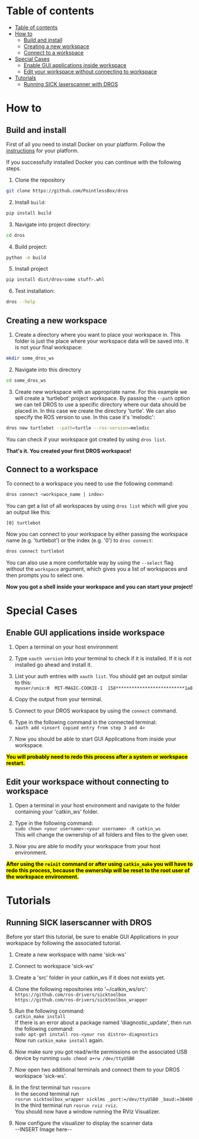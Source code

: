 # Table of contents
<!-- TOC -->
- [Table of contents](#table-of-contents)
- [How to](#how-to)
    - [Build and install](#build-and-install)
    - [Creating a new workspace](#creating-a-new-workspace)
    - [Connect to a workspace](#connect-to-a-workspace)
- [Special Cases](#special-cases)
    - [Enable GUI applications inside workspace](#enable-gui-applications-inside-workspace)
    - [Edit your workspace without connecting to workspace](#edit-your-workspace-without-connecting-to-workspace)
- [Tutorials](#tutorials)
    - [Running SICK laserscanner with DROS](#running-sick-laserscanner-with-dros)
<!-- /TOC -->


# How to

## Build and install

First of all you need to install Docker on your platform. Follow the [instructions](https://docs.docker.com/engine/install/) for your platform.

If you successfully installed Docker you can continue with the following steps.


1. Clone the repository
```bash
git clone https://github.com/PointlessBox/dros
```

2. Install `build`:
```bash
pip install build
```

3. Navigate into project directory:
```bash
cd dros
```

4. Build project:
```bash
python -m build
```

5. Install project
```bash
pip install dist/dros<some stuff>.whl
```

6. Test installation:
```bash
dros --help
```

## Creating a new workspace

1. Create a directory where you want to place your workspace in. This folder is just the place where your workspace data will be saved into. It is not your final workspace:
```bash
mkdir some_dros_ws
```

2. Navigate into this directory
```bash
cd some_dros_ws
```

3. Create new workspace with an appropriate name. For this example we will create a 'turtlebot' project workspace. By passing the `--path` option we can tell DROS to use a specific directory where our data should be placed in. In this case we create the directory 'turtle'. We can also specify the ROS version to use. In this case it's 'melodic':
```bash
dros new turtlebot --path=turtle --ros-version=melodic
```

You can check if your workspace got created by using `dros list`.

**That's it. You created your first DROS workspace!**


## Connect to a workspace

To connect to a workspace you need to use the following command:
```bash
dros connect <workspace_name | index>
```

You can get a list of all workspaces by using `dros list` which will give you an output like this:
```
[0] turtlebot
```

Now you can connect to your workspace by either passing the workspace name (e.g. 'turtlebot') or the index (e.g. '0') to `dros connect`:
```bash
dros connect turtlebot
```

You can also use a more comfortable way by using the `--select` flag without the `workspace` argument, which gives you a list of workspaces and then prompts you to select one.

**Now you got a shell inside your workspace and you can start your project!**


# Special Cases


## Enable GUI applications inside workspace

1. Open a terminal on your host environment

2. Type `xauth version` into your terminal to check if it is installed. If it is not installed go ahead and install it.

3. List your auth entries with `xauth list`. You should get an output similar to this:  
`myuser/unix:0  MIT-MAGIC-COOKIE-1  158**************************1a8`

4. Copy the output from your terminal.

5. Connect to your DROS workspace by using the `connect` command.

6. Type in the following command in the connected terminal:  
`xauth add <insert copied entry from step 3 and 4>`

7. Now you should be able to start GUI Applications from inside your workspace.

<mark>**You will probably need to redo this process after a system or workspace restart.**</mark>


## Edit your workspace without connecting to workspace

1. Open a terminal in your host environment and navigate to the folder containing your 'catkin_ws' folder.

2. Type in the following command:  
`sudo chown <your username>:<your username> -R catkin_ws`  
This will change the ownership of all folders and files to the given user.

3. Now you are able to modify your workspace from your host environment.

<mark>**After using the `reinit` command or after using `catkin_make` you will have to redo this process, because the ownership will be reset to the root user of the workspace environment.**</mark>


# Tutorials

## Running SICK laserscanner with DROS

Before yor start this tutorial, be sure to enable GUI Applications in your workspace by following the associated tutorial.

1. Create a new workspace with name 'sick-ws'

2. Connect to workspace 'sick-ws'

3. Create a 'src' folder in your catkin_ws if it does not exists yet.

4. Clone the following repositories into '~/catkin_ws/src':  
`https://github.com/ros-drivers/sicktoolbox`  
`https://github.com/ros-drivers/sicktoolbox_wrapper`

5. Run the following command:  
`catkin_make install`  
If there is an error about a package named 'diagnostic_update', then run the following command:  
`sudo apt-get install ros-<your ros distro>-diagnostics`  
Now run `catkin_make install` again.

6. Now make sure you got read/write permissions on the associated USB device by running `sudo chmod a+rw /dev/ttyUSB0`

7. Now open two additional terminals and connect them to your DROS workspace 'sick-ws'.

8. In the first terminal tun `roscore`  
In the second terminal run  
`rosrun sicktoolbox_wrapper sicklms _port:=/dev/ttyUSB0 _baud:=38400`  
In the third terminal run `rosrun rviz rviz`.  
You should now have a window running the RViz Visualizer.

9. Now configure the visualizer to display the scanner data  
--INSERT Image here--